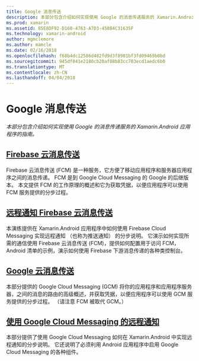 ```yaml
---
title: Google 消息传送
description: 本部分包含介绍如何实现使用 Google 的消息传递服务的 Xamarin.Android 应用程序的指南。
ms.prod: xamarin
ms.assetid: 85E8DF92-D160-4763-A7D3-458B4C31635F
ms.technology: xamarin-android
author: mgmclemore
ms.author: mamcle
ms.date: 02/16/2018
ms.openlocfilehash: f68b4dc12586d482fd9d3f8901bf3fd09469b0bd
ms.sourcegitcommit: 945df041e2180cb20af08b83cc703ecd1aedc6b0
ms.translationtype: MT
ms.contentlocale: zh-CN
ms.lasthandoff: 04/04/2018
---
```

# <a name="google-messaging"></a>Google 消息传送

_本部分包含介绍如何实现使用 Google 的消息传递服务的 Xamarin.Android 应用程序的指南。_

## <a name="firebase-cloud-messagingfirebase-cloud-messagingmd"></a>[Firebase 云消息传送](firebase-cloud-messaging.md)

Firebase 云消息传送 (FCM) 是一种服务，它方便了移动应用程序和服务器应用程序之间的消息传递。 FCM 是到 Google Cloud Messaging 的 Google 的后继版本。 本文提供 FCM 的工作原理的概述和它为获取凭据，以便应用程序可以使用 FCM 服务提供的分步过程。

## <a name="remote-notifications-with-firebase-cloud-messagingremote-notifications-with-fcmmd"></a>[远程通知 Firebase 云消息传送](remote-notifications-with-fcm.md)

本演练提供在 Xamarin.Android 应用程序中如何使用 Firebase Cloud Messaging 实现远程通知 （也称为推送通知） 的分步说明。 它演示如何实现所需的通信使用 Firebase 云消息传送 (FCM)，提供如何配置用于访问 FCM，Android 清单的示例，演示如何使用 Firebase 下游消息传递的各种类控制台。

## <a name="google-cloud-messaginggoogle-cloud-messagingmd"></a>[Google 云消息传送](google-cloud-messaging.md)

本部分提供的 Google Cloud Messaging (GCM) 将你的应用程序和应用程序服务器，之间的消息的路由的高级概述，并获取凭据，以便应用程序可以使用 GCM 服务提供的分步过程。 （请注意 FCM 被取代 GCM。）

## <a name="remote-notifications-with-google-cloud-messagingremote-notifications-with-gcmmd"></a>[使用 Google Cloud Messaging 的远程通知](remote-notifications-with-gcm.md)

本部分提供了使用 Google Cloud Messaging 如何在 Xamarin.Android 中实现远程通知的分步说明。
它还说明了必须利用 Android 应用程序中启用 Google Cloud Messaging 的各种组件。


